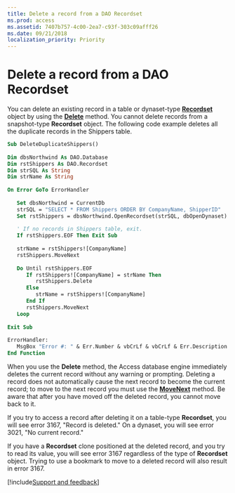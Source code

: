 ```yaml
---
title: Delete a record from a DAO Recordset
ms.prod: access
ms.assetid: 7407b757-4c00-2ea7-c93f-303c09afff26
ms.date: 09/21/2018
localization_priority: Priority
---
```



# Delete a record from a DAO Recordset

You can delete an existing record in a table or dynaset-type **[Recordset](../../../api/overview/Access.md)** object by using the **[Delete](../../../api/overview/Access.md)** method. You cannot delete records from a snapshot-type **Recordset** object. The following code example deletes all the duplicate records in the Shippers table.


```vb
Sub DeleteDuplicateShippers() 
 
Dim dbsNorthwind As DAO.Database 
Dim rstShippers As DAO.Recordset 
Dim strSQL As String 
Dim strName As String 
 
On Error GoTo ErrorHandler 
 
   Set dbsNorthwind = CurrentDb 
   strSQL = "SELECT * FROM Shippers ORDER BY CompanyName, ShipperID" 
   Set rstShippers = dbsNorthwind.OpenRecordset(strSQL, dbOpenDynaset) 
 
   ' If no records in Shippers table, exit. 
   If rstShippers.EOF Then Exit Sub 
 
   strName = rstShippers![CompanyName] 
   rstShippers.MoveNext 
 
   Do Until rstShippers.EOF 
      If rstShippers![CompanyName] = strName Then 
         rstShippers.Delete 
      Else 
         strName = rstShippers![CompanyName] 
      End If 
      rstShippers.MoveNext 
   Loop 
 
Exit Sub 
 
ErrorHandler: 
   MsgBox "Error #: " & Err.Number & vbCrLf & vbCrLf & Err.Description 
End Function
```


When you use the **Delete** method, the Access database engine immediately deletes the current record without any warning or prompting. Deleting a record does not automatically cause the next record to become the current record; to move to the next record you must use the **[MoveNext](../../../api/overview/Access.md)** method. Be aware that after you have moved off the deleted record, you cannot move back to it.

If you try to access a record after deleting it on a table-type **Recordset**, you will see error 3167, "Record is deleted." On a dynaset, you will see error 3021, "No current record."

If you have a **Recordset** clone positioned at the deleted record, and you try to read its value, you will see error 3167 regardless of the type of **Recordset** object. Trying to use a bookmark to move to a deleted record will also result in error 3167.

[!include[Support and feedback](~/includes/feedback-boilerplate.md)]